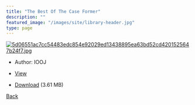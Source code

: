 ```yaml
---
title: "The Best Of The Case Former"
description: ""
featured_image: "/images/site/library-header.jpg"
type: page
---
```


<a href="https://drive.google.com/uc?export=view&id=10EAqNf1RPyPI8pJD-pVaXLG3Ui8NWzaf" target="_blank">![5d06551ac7cc54483edc854e92029ed13438895ea63bd52cd4201525647b24f7.jpg](https://drive.google.com/uc?export=view&id=1u3-15gIn1WWdshi70zOhkcP5tbbij6yj)</a>
* Author: IOOJ
* <a href="https://drive.google.com/uc?export=view&id=10EAqNf1RPyPI8pJD-pVaXLG3Ui8NWzaf" target="_blank">View</a>

* [Download](https://drive.google.com/uc?export=download&id=10EAqNf1RPyPI8pJD-pVaXLG3Ui8NWzaf) (3.61 MB)

[Back](/library/)
